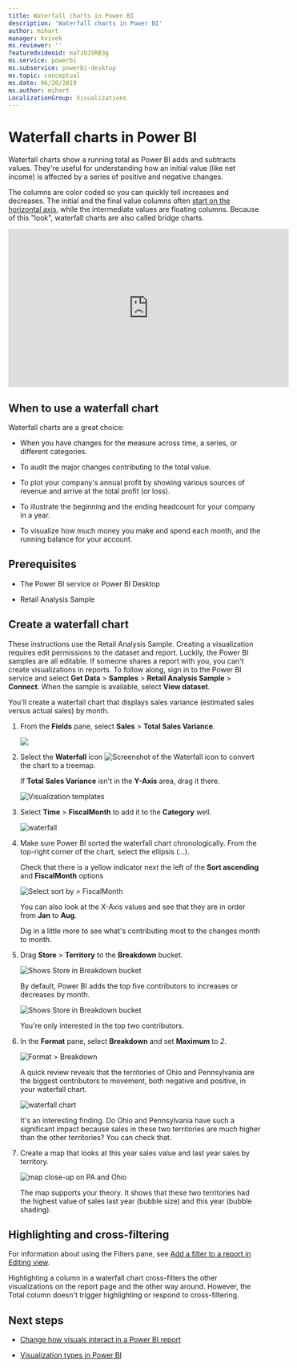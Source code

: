 ```yaml
---
title: Waterfall charts in Power BI
description: 'Waterfall charts in Power BI'
author: mihart
manager: kvivek
ms.reviewer: ''
featuredvideoid: maTzOJSRB3g
ms.service: powerbi
ms.subservice: powerbi-desktop
ms.topic: conceptual
ms.date: 06/20/2019
ms.author: mihart
LocalizationGroup: Visualizations
---
```


# Waterfall charts in Power BI

Waterfall charts show a running total as Power BI adds and subtracts values. They're useful for understanding how an initial value (like net income) is affected by a series of positive and negative changes.

The columns are color coded so you can quickly tell increases and decreases. The initial and the final value columns often [start on the horizontal axis](https://support.office.com/article/Create-a-waterfall-chart-in-Office-2016-for-Windows-8de1ece4-ff21-4d37-acd7-546f5527f185#BKMK_Float "start on the horizontal axis"), while the intermediate values are floating columns. Because of this "look", waterfall charts are also called bridge charts.

<iframe width="560" height="315" src="https://www.youtube.com/embed/qKRZPBnaUXM" frameborder="0" allow="autoplay; encrypted-media" allowfullscreen></iframe>

## When to use a waterfall chart

Waterfall charts are a great choice:

* When you have changes for the measure across time, a series, or different categories.

* To audit the major changes contributing to the total value.

* To plot your company's annual profit by showing various sources of revenue and arrive at the total profit (or loss).

* To illustrate the beginning and the ending headcount for your company in a year.

* To visualize how much money you make and spend each month, and the running balance for your account.

## Prerequisites

* The Power BI service or Power BI Desktop

* Retail Analysis Sample

## Create a waterfall chart

These instructions use the Retail Analysis Sample. Creating a visualization requires edit permissions to the dataset and report. Luckily, the Power BI samples are all editable. If someone shares a report with you, you can't create visualizations in reports. To follow along, sign in to the Power BI service and select **Get Data** > **Samples** > **Retail Analysis Sample** > **Connect**. When the sample is available, select **View dataset**.

You'll create a waterfall chart that displays sales variance (estimated sales versus actual sales) by month.

1. From the **Fields** pane, select **Sales** > **Total Sales Variance**.


   ![](media/power-bi-visualization-waterfall-charts/power-bi-first-value.png)

1. Select the **Waterfall** icon ![Screenshot of the Waterfall icon](media/power-bi-visualization-waterfall-charts/power-bi-waterfall-icon.png) to convert the chart to a treemap.

    If **Total Sales Variance** isn't in the **Y-Axis** area, drag it there.

    ![Visualization templates](media/power-bi-visualization-waterfall-charts/convertwaterfall.png)

1. Select **Time** > **FiscalMonth** to add it to the **Category** well.

    ![waterfall](media/power-bi-visualization-waterfall-charts/power-bi-waterfall.png)

1. Make sure Power BI sorted the waterfall chart chronologically. From the top-right corner of the chart, select the ellipsis (...).

    Check that there is a yellow indicator next the left of the **Sort ascending** and **FiscalMonth** options

    ![Select sort by > FiscalMonth](media/power-bi-visualization-waterfall-charts/power-bi-sort-by.png)

    You can also look at the X-Axis values and see that they are in order from **Jan** to **Aug**.

    Dig in a little more to see what's contributing most to the changes month to month.

1. Drag **Store** > **Territory** to the **Breakdown** bucket.

    ![Shows Store in Breakdown bucket](media/power-bi-visualization-waterfall-charts/power-bi-waterfall-breakdown.png)

    By default, Power BI adds the top five contributors to increases or decreases by month. 

    ![Shows Store in Breakdown bucket](media/power-bi-visualization-waterfall-charts/power-bi-waterfall-breakdown-initial.png)

    You're only interested in the top two contributors.

1. In the **Format** pane, select **Breakdown** and set **Maximum** to *2*.

    ![Format > Breakdown](media/power-bi-visualization-waterfall-charts/power-bi-waterfall-breakdown-maximum.png)

    A quick review reveals that the territories of Ohio and Pennsylvania are the biggest contributors to movement, both negative and positive, in your waterfall chart.

    ![waterfall chart](media/power-bi-visualization-waterfall-charts/power-bi-waterfall-axis.png)

    It's an interesting finding. Do Ohio and Pennsylvania have such a significant impact because sales in these two territories are much higher than the other territories? You can check that.

1. Create a map that looks at this year sales value and last year sales by territory.

    ![map close-up on PA and Ohio](media/power-bi-visualization-waterfall-charts/power-bi-map.png)

    The map supports your theory. It shows that these two territories had the highest value of sales last year (bubble size) and this year (bubble shading).

## Highlighting and cross-filtering

For information about using the Filters pane, see [Add a filter to a report in Editing view](../power-bi-report-add-filter.md).

Highlighting a column in a waterfall chart cross-filters the other visualizations on the report page and the other way around. However, the Total column doesn't trigger highlighting or respond to cross-filtering.

## Next steps

* [Change how visuals interact in a Power BI report](../service-reports-visual-interactions.md)

* [Visualization types in Power BI](power-bi-visualization-types-for-reports-and-q-and-a.md)
